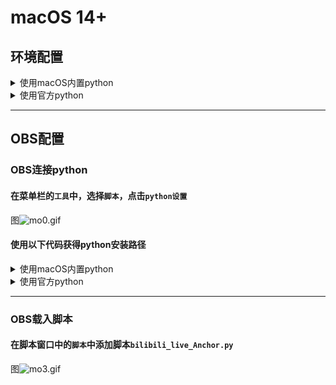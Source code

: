 # macOS 14+

## 环境配置
<details>
<summary>使用macOS内置python</summary>

### 使用macOS内置python
#### 完善python文件结构
```bash
cd /Library/Developer/CommandLineTools/Library/Frameworks
sudo ln -s Python3.framework Python.framework
```
#### 配置python
- 检查版本
```bash
python3 --version
```
- pip换源
```bash
python3 -m pip config set global.index-url https://pypi.tuna.tsinghua.edu.cn/simple
```
- 安装插件依赖的python包
```bash
python3 -m pip install -r requirements.txt
```
</details>
<details>
<summary>使用官方python</summary>

### 使用官方python
#### 安装 git
```bash
git --version
```
#### 安装homebrew
- 安装脚本
```bash
/bin/zsh -c "$(curl -fsSL https://gitee.com/cunkai/HomebrewCN/raw/master/Homebrew.sh)"
```
- 检查版本
```bash
brew --version 
```
#### 配置python
- 安装python
```bash
brew install python@3.10
```
- 检查版本
```bash
python3.10 --version
```
- pip换源
```bash
python3.10 -m pip config set global.index-url https://pypi.tuna.tsinghua.edu.cn/simple
```
- 安装插件依赖的python包
```bash
python3.10 -m pip install -r requirements.txt
```
#### 完善python文件结构

<details>
<summary>Frameworks目录结构大致如下</summary>

```
./
└── Python.framework
    ├── Headers
    ├── Python
    ├── Resources
    └── Versions
        ├── 3.10
        │   ├── Headers -> include/python3.10
        │   ├── Python
        │   ├── Resources
        │   │   ├── Info.plist
        │   │   └── Python.app
        │   ├── _CodeSignature
        │   │   └── CodeResources
        │   ├── bin
        │   │   ├── 2to3
        │   │   ├── 2to3-3.10
        │   │   ├── idle3
        │   │   ├── idle3.10
        │   │   ├── pip3
        │   │   ├── pip3.10
        │   │   ├── pydoc3
        │   │   ├── pydoc3.10
        │   │   ├── python3
        │   │   ├── python3-config
        │   │   ├── python3.10
        │   │   └── python3.10-config
        │   ├── include
        │   │   └── python3.10
        │   ├── lib
        │   │   ├── libpython3.10.dylib -> ../Python
        │   │   ├── pkgconfig
        │   │   └── python3.10
        │   └── share
        │       └── doc
        └── Current
            ├── Headers -> include/python3.10
            ├── Python
            ├── Resources
            │   ├── Info.plist
            │   └── Python.app
            ├── _CodeSignature
            │   └── CodeResources
            ├── bin
            │   ├── 2to3
            │   ├── 2to3-3.10
            │   ├── idle3
            │   ├── idle3.10
            │   ├── pip3
            │   ├── pip3.10
            │   ├── pydoc3
            │   ├── pydoc3.10
            │   ├── python3
            │   ├── python3-config
            │   ├── python3.10
            │   └── python3.10-config
            ├── include
            │   └── python3.10
            ├── lib
            │   ├── libpython3.10.dylib -> ../Python
            │   ├── pkgconfig
            │   └── python3.10
            └── share
                └── doc

```
</details>

- 完善文件结构
```bash
cd /opt/homebrew/opt/python@3.10/Frameworks/Python.framework/Versions
sudo ln -s 3.10 Current
```
</details>

***
## OBS配置
### OBS连接python
#### 在菜单栏的`工具`中，选择`脚本`，点击`python设置`
图![mo0.gif](macOS/mo0.gif)
#### 使用以下代码获得python安装路径

<details>
<summary>使用macOS内置python</summary>

```bash
python3
```
```python
import sys
print(sys.prefix)
exit()
```
- python路径示例
```
/Library/Developer/CommandLineTools/Library/Frameworks
```
#### 在脚本窗口中的`python设置`中配置python安装路径
图![mo1.gif](macOS/mo1.gif)
</details>
<details>
<summary>使用官方python</summary>

```bash
python3.10
```
```python
import sys
print(sys.prefix)
exit()
```
- python路径示例
```
/opt/homebrew/opt/python@3.10/Frameworks
```
#### 在脚本窗口中的`python设置`中配置python安装路径
图![mo2.gif](macOS/mo2.gif)
</details>

***
### OBS载入脚本
#### 在脚本窗口中的`脚本`中添加脚本`bilibili_live_Anchor.py`
图![mo3.gif](macOS/mo3.gif)
